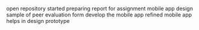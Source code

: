 open repository 
started preparing report for assignment
mobile app design
sample of peer evaluation form
develop the mobile app
refined mobile app
helps in design prototype
